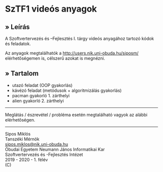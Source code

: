 # SzTF1 videós anyagok

## » Leírás

A Szoftvertervezés és –Fejlesztés I. tárgy videós anyagához tartozó kódok és feladatok.

Az anyagok megtalálhatók a http://users.nik.uni-obuda.hu/siposm/ elérhetőségemen is, célszerű azokat is megnézni.

## » Tartalom

- utazó feladat (OOP gyakorlás)
- kávézó feladat (metódusok + algoritmizálás gyakorlás)
- pacman gyakorló 1. zárthelyi
- alien gyakorló 2. zárthelyi

---

Meglátás / észrevétel / probléma esetén megtalálható vagyok az alábbi elérhetőségen.

---

Sipos Miklós\
Tanszéki Mérnök\
sipos.miklos@nik.uni-obuda.hu\
Óbudai Egyetem Neumann János Informatikai Kar\
Szoftvertervezés és -Fejlesztés Intézet\
2019 - 2020 - 1. félév\
(C)